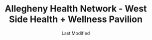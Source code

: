 ---
layout: location-page
date: Last Modified
description: "Local COVID-19 testing is available at Allegheny Health Network - West Side Health + Wellness Pavilion in Erie, Pennsylvania, USA."
permalink: "locations/pennsylvania/erie/allegheny-health-network-west-side-health-wellness-pavilion/"
tags:
  - locations
  - pennsylvania
title: Allegheny Health Network - West Side Health + Wellness Pavilion
uniqueName: allegheny-health-network-west-side-health-wellness-pavilion
state: Pennsylvania
stateAbbr: PA
hood: "Allegheny County"
address: "4247 West Ridge Road"
city: "Erie"
zip: "16506"
zipsNearby: "14710 14712 14716 14718 14720 14722 14723 14724 14726 14751 14041 14728 14756 14048 14166 14730 14732 14733 14061 14736 14062 14063 14738 14740 14742 14081 14701 14702 14747 14750 14752 14757 14758 14767 14129 14769 14772 14775 14135 14781 14136 14782 14138 14783 14784 14785 14168 14787 16110 16401 16475 16111 16402 16403 16311 16404 16432 16312 16313 16113 16114 16314 16405 16316 16406 16317 16407 16410 16411 16412 16444 16413 16321 16322 16501 16502 16503 16504 16505 16506 16507 16508 16509 16510 16511 16512 16514 16515 16522 16530 16531 16534 16538 16541 16544 16546 16550 16553 16563 16565 16415 16323 16124 16416 16417 16420 16125 16327 16130 16421 16422 16131 16328 16329 16133 16134 16374 16423 16424 16426 16335 16388 16427 16428 16430 16301 16340 16341 16342 16343 16344 16345 16433 16145 16319 16346 16151 16434 16435 16436 16153 16350 16351 16352 16353 16354 16360 16154 16438 16362 16440 16364 16365 16366 16367 16368 16369 16441 16442 16370 16443 16371 44003 44004 44005 44010 44404 44030 44032 44417 44418 44041 44424 44047 44048 44428 44057 44064 44450 44068 44453 44076 44081 44082 44084 44085 44086 44088 44093 44099 16532 16533 16554" 
mapUrl: "http://maps.apple.com/?q=Allegheny+Health+Network+-+West+Side+Health+Wellness+Pavilion&address=4247+West+Ridge+Road,Erie,Pennsylvania,16506"
locationType: Drive-thru
phone: "412-689-7348"
website: "https://www.ahn.org/coronavirus/where-to-go-for-help/testing"
onlineBooking: undefined
closed: undefined
closedUpdate: April 18th, 2020
notes: "By appointment only. Requires doctor's referral. Only for individuals with symptoms. Requires phone screen."
days: Weekdays
hours: 9AM-5PM
altDays: Saturdays
altHours: 9AM-1PM
ctaMessage: Learn more
ctaUrl: "https://www.ahn.org/coronavirus/where-to-go-for-help/testing"
---